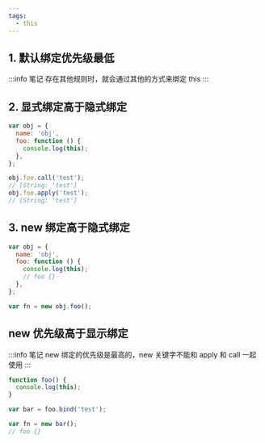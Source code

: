 ```yaml
---
tags:
  - this
---
```


## 1. 默认绑定优先级最低

:::info 笔记
存在其他规则时，就会通过其他的方式来绑定 this
:::

## 2. 显式绑定高于隐式绑定

```js
var obj = {
  name: 'obj',
  foo: function () {
    console.log(this);
  },
};

obj.foo.call('test');
// [String: 'test']
obj.foo.apply('test');
// [String: 'test']
```

## 3. new 绑定高于隐式绑定

```js
var obj = {
  name: 'obj',
  foo: function () {
    console.log(this);
    // foo {}
  },
};

var fn = new obj.foo();
```

## new 优先级高于显示绑定

:::info 笔记
new 绑定的优先级是最高的，new 关键字不能和 apply 和 call 一起使用
:::

```js
function foo() {
  console.log(this);
}

var bar = foo.bind('test');

var fn = new bar();
// foo {}
```
